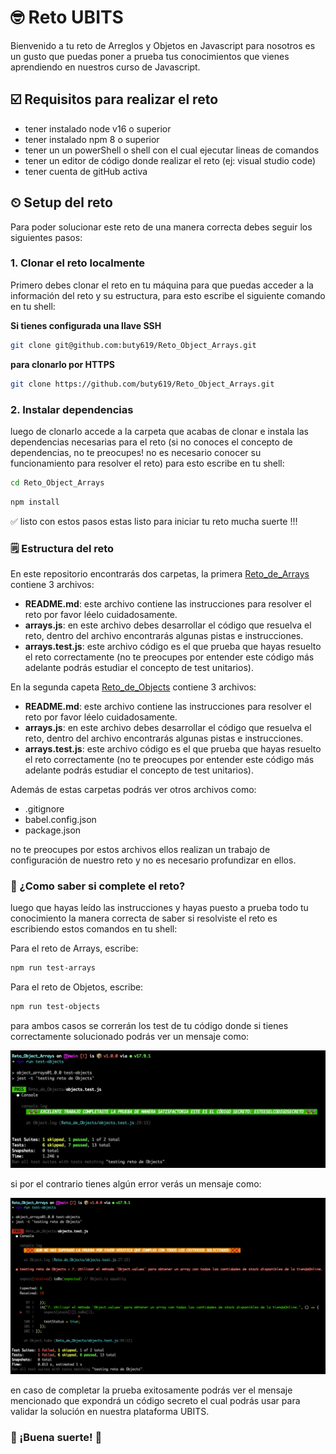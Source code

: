 # 🤓 Reto UBITS

Bienvenido a tu reto de Arreglos y Objetos en Javascript para nosotros es un gusto que puedas poner a prueba tus conocimientos que vienes aprendiendo en nuestros curso de Javascript.

## ☑️ Requisitos para realizar el reto

- tener instalado node v16 o superior
- tener instalado npm 8 o superior
- tener un un powerShell o shell con el cual ejecutar lineas de comandos
- tener un editor de código donde realizar el reto (ej: visual studio code)
- tener cuenta de gitHub activa

## ⏲ Setup del reto

Para poder solucionar este reto de una manera correcta debes seguir los siguientes pasos:

### 1. Clonar el reto localmente

Primero debes clonar el reto en tu máquina para que puedas acceder a la información del reto y su estructura, para esto escribe el siguiente comando en tu shell:

**Si tienes configurada una llave SSH**

```bash
git clone git@github.com:buty619/Reto_Object_Arrays.git
```

**para clonarlo por HTTPS**

```bash
git clone https://github.com/buty619/Reto_Object_Arrays.git
```

### 2. Instalar dependencias

luego de clonarlo accede a la carpeta que acabas de clonar e instala las dependencias necesarias para el reto (si no conoces el concepto de dependencias, no te preocupes! no es necesario conocer su funcionamiento para resolver el reto) para esto escribe en tu shell:

```bash
cd Reto_Object_Arrays
```

```bash
npm install
```

✅ listo con estos pasos estas listo para iniciar tu reto mucha suerte !!!

### 🗒 Estructura del reto

En este repositorio encontrarás dos carpetas, la primera [Reto_de_Arrays](https://github.com/buty619/Reto_Object_Arrays/tree/main/Reto_de_Arrays) contiene 3 archivos:

- **README.md**: este archivo contiene las instrucciones para resolver el reto por favor léelo cuidadosamente.
- **arrays.js**: en este archivo debes desarrollar el código que resuelva el reto, dentro del archivo encontrarás algunas pistas e instrucciones.
- **arrays.test.js**: este archivo código es el que prueba que hayas resuelto el reto correctamente (no te preocupes por entender este código más adelante podrás estudiar el concepto de test unitarios).

En la segunda capeta [Reto_de_Objects](https://github.com/buty619/Reto_Object_Arrays/tree/main/Reto_de_Objects) contiene 3 archivos:

- **README.md**: este archivo contiene las instrucciones para resolver el reto por favor léelo cuidadosamente.
- **arrays.js**: en este archivo debes desarrollar el código que resuelva el reto, dentro del archivo encontrarás algunas pistas e instrucciones.
- **arrays.test.js**: este archivo código es el que prueba que hayas resuelto el reto correctamente (no te preocupes por entender este código más adelante podrás estudiar el concepto de test unitarios).

Además de estas carpetas podrás ver otros archivos como:

- .gitignore
- babel.config.json
- package.json

no te preocupes por estos archivos ellos realizan un trabajo de configuración de nuestro reto y no es necesario profundizar en ellos.

### 🚀 ¿Como saber si complete el reto?

luego que hayas leído las instrucciones y hayas puesto a prueba todo tu conocimiento la manera correcta de saber si resolviste el reto es escribiendo estos comandos en tu shell:

Para el reto de Arrays, escribe:

```bash
npm run test-arrays
```

Para el reto de Objetos, escribe:

```bash
npm run test-objects
```

para ambos casos se correrán los test de tu código donde si tienes correctamente solucionado podrás ver un mensaje como:

<p align="center">
  <img src="./img/m1.png"/>
</p>

si por el contrario tienes algún error verás un mensaje como:

<p align="center">
  <img src="./img/m2.png"/>
</p>

en caso de completar la prueba exitosamente podrás ver el mensaje mencionado que expondrá un código secreto el cual podrás usar para validar la solución en nuestra plataforma UBITS.

### 🥳 ¡Buena suerte! 🥳
